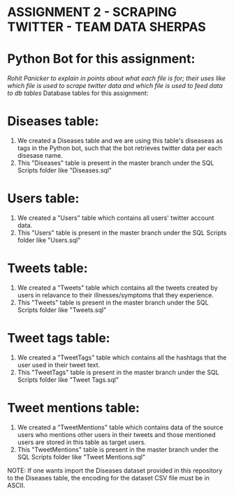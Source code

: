 # ASSIGNMENT 2 - SCRAPING TWITTER - TEAM DATA SHERPAS
# Python Bot for this assignment:
*Rohit Panicker to explain in points about what each file is for; their uses like which file is used to scrape twitter
data and which file is used to feed data to db tables*
Database tables for this assignment:
# Diseases table:
1. We created a Diseases table and we are using this table's diseaseas as tags in the Python bot, such that the bot retrieves twitter data per each disesase name.
2. This "Diseases" table is present in the master branch under the SQL Scripts folder like "Diseases.sql"
# Users table:
1. We created a "Users" table which contains all users' twitter account data.
2. This "Users" table is present in the master branch under the SQL Scripts folder like "Users.sql"
# Tweets table:
1. We created a "Tweets" table which contains all the tweets created by users in relavance to their illnesses/symptoms that they experience.
2. This "Tweets" table is present in the master branch under the SQL Scripts folder like "Tweets.sql"
# Tweet tags table:
1. We created a "TweetTags" table which contains all the hashtags that the user used in their tweet text.
2. This "TweetTags" table is present in the master branch under the SQL Scripts folder like "Tweet Tags.sql"
# Tweet mentions table:
1. We created a "TweetMentions" table which contains data of the source users who mentions other users in their tweets and those mentioned users
are stored in this table as target users.
2. This "TweetMentions" table is present in the master branch under the SQL Scripts folder like "Tweet Mentions.sql"


NOTE: If one wants import the Diseases dataset provided in this repository to the Diseases table, the encoding for the dataset CSV file must be in ASCII.
